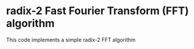 # radix-2 Fast Fourier Transform (FFT) algorithm
 This code implements a simple radix-2 FFT algorithm
